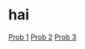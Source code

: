 # hai
[Prob 1](https://github.com/PannDev/belajar_cpp/blob/main/Schematics_NPCJ_2023/pdf/bilangan-pisi-revisi.pdf)
[Prob 2](https://github.com/PannDev/belajar_cpp/blob/main/Schematics_NPCJ_2023/pdf/Segitiga%20(2).pdf)
[Prob 3](https://github.com/PannDev/belajar_cpp/blob/main/Schematics_NPCJ_2023/pdf/penjumlahan-fix.pdf)